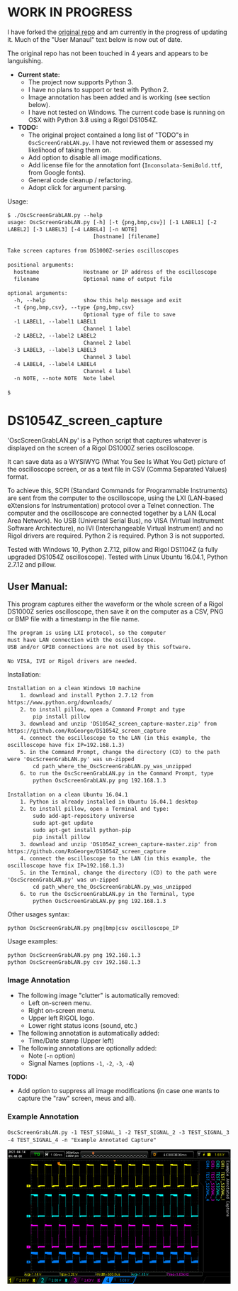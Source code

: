 # WORK IN PROGRESS
I have forked the [original repo](https://github.com/RoGeorge/DS1054Z_screen_capture) and am currently in the progress of updating it.  Much of the "User Manaul" text below is now out of date.

The original repo has not been touched in 4 years and appears to be languishing.

- **Current state:**
    - The project now supports Python 3.
    - I have no plans to support or test with Python 2.
    - Image annotation has been added and is working (see section below).
    - I have not tested on Windows. The current code base is running on OSX with Python 3.8 using a Rigol DS1054Z.
- **TODO:**
    - The original project contained a long list of "TODO"s in `OscScreenGrabLAN.py`.  I have not reviewed them or assessed my likelihood of taking them on.
    - Add option to disable all image modifications.
    - Add license file for the annotation font (`Inconsolata-SemiBold.ttf`, from Google fonts).
    - General code cleanup / refactoring.
    - Adopt click for argument parsing.

Usage:
```
$ ./OscScreenGrabLAN.py --help
usage: OscScreenGrabLAN.py [-h] [-t {png,bmp,csv}] [-1 LABEL1] [-2 LABEL2] [-3 LABEL3] [-4 LABEL4] [-n NOTE]
                           [hostname] [filename]

Take screen captures from DS1000Z-series oscilloscopes

positional arguments:
  hostname              Hostname or IP address of the oscilloscope
  filename              Optional name of output file

optional arguments:
  -h, --help            show this help message and exit
  -t {png,bmp,csv}, --type {png,bmp,csv}
                        Optional type of file to save
  -1 LABEL1, --label1 LABEL1
                        Channel 1 label
  -2 LABEL2, --label2 LABEL2
                        Channel 2 label
  -3 LABEL3, --label3 LABEL3
                        Channel 3 label
  -4 LABEL4, --label4 LABEL4
                        Channel 4 label
  -n NOTE, --note NOTE  Note label

$
```
# DS1054Z_screen_capture

'OscScreenGrabLAN.py' is a Python script that captures
whatever is displayed on the screen of a Rigol DS1000Z series oscilloscope.

It can save data as a WYSIWYG (What You See Is What You Get) picture of the oscilloscope screen,
 or as a text file in CSV (Comma Separated Values) format.

To achieve this, SCPI (Standard Commands for Programmable Instruments) are sent from the computer
to the oscilloscope, using the LXI (LAN-based eXtensions for Instrumentation) protocol over a Telnet connection.
The computer and the oscilloscope are connected together by a LAN (Local Area Network).
No USB (Universal Serial Bus), no VISA (Virtual Instrument Software Architecture),
no IVI (Interchangeable Virtual Instrument) and no Rigol drivers are required.
Python 2 is required. Python 3 is not supported.

Tested with Windows 10, Python 2.7.12, pillow and Rigol DS1104Z (a fully upgraded DS1054Z oscilloscope).
Tested with Linux Ubuntu 16.04.1, Python 2.7.12 and pillow.


## User Manual:
This program captures either the waveform or the whole screen
    of a Rigol DS1000Z series oscilloscope, then save it on the computer
    as a CSV, PNG or BMP file with a timestamp in the file name.

    The program is using LXI protocol, so the computer
    must have LAN connection with the oscilloscope.
    USB and/or GPIB connections are not used by this software.

    No VISA, IVI or Rigol drivers are needed.
	
Installation:

    Installation on a clean Windows 10 machine
	    1. download and install Python 2.7.12 from https://www.python.org/downloads/
		2. to install pillow, open a Command Prompt and type
		    pip install pillow
		3. download and unzip 'DS1054Z_screen_capture-master.zip' from https://github.com/RoGeorge/DS1054Z_screen_capture
		4. connect the oscilloscope to the LAN (in this example, the oscilloscope have fix IP=192.168.1.3)
		5. in the Command Prompt, change the directory (CD) to the path were 'OscScreenGrabLAN.py' was un-zipped
		    cd path_where_the_OscScreenGrabLAN.py_was_unzipped
		6. to run the OscScreenGrabLAN.py in the Command Prompt, type
		    python OscScreenGrabLAN.py png 192.168.1.3
			
	Installation on a clean Ubuntu 16.04.1
	    1. Python is already installed in Ubuntu 16.04.1 desktop
	    2. to install pillow, open a Terminal and type:
		    sudo add-apt-repository universe
			sudo apt-get update
			sudo apt-get install python-pip
			pip install pillow
		3. download and unzip 'DS1054Z_screen_capture-master.zip' from https://github.com/RoGeorge/DS1054Z_screen_capture
		4. connect the oscilloscope to the LAN (in this example, the oscilloscope have fix IP=192.168.1.3)
		5. in the Terminal, change the directory (CD) to the path were 'OscScreenGrabLAN.py' was un-zipped
		    cd path_where_the_OscScreenGrabLAN.py_was_unzipped
		6. to run the OscScreenGrabLAN.py in the Terminal, type
		    python OscScreenGrabLAN.py png 192.168.1.3			
	
Other usages syntax:

    python OscScreenGrabLAN.py png|bmp|csv oscilloscope_IP

Usage examples:

    python OscScreenGrabLAN.py png 192.168.1.3
    python OscScreenGrabLAN.py csv 192.168.1.3

### Image Annotation

- The following image "clutter" is automatically removed:
    - Left on-screen menu.
    - Right on-screen menu.
    - Upper left RIGOL logo.
    - Lower right status icons (sound, etc.)
- The following annotation is automatically added:
    - Time/Date stamp (Upper left)
- The following annotations are optionally added:
    - Note (`-n` option)
    - Signal Names (options `-1`, `-2`, `-3`, `-4`)

**TODO:**
- Add option to suppress all image modifications (in case one wants to capture the "raw" screen, meus and all).

### Example Annotation
`OscScreenGrabLAN.py -1 TEST_SIGNAL_1 -2 TEST_SIGNAL_2 -3 TEST_SIGNAL_3 -4 TEST_SIGNAL_4 -n "Example Annotated Capture"`

![](captures/Example_Annotated_Capture.png)
